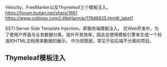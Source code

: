 Velocity、FreeMarker以及Thymeleaf三个模板注入。
<https://forum.butian.net/share/1661>
<https://www.cnblogs.com/LittleHann/p/17846825.html#_label1>

SSTI:Server Side Template Injection，即服务端模板注入。
在Web开发中，为了使用户界面与业务数据分离，提升开发效率，因此会使用模板引擎来生成一个标准的HTML文档用来数据的展示。
作为视图层，常见于前后端不分离的项目。

## **Thymeleaf模板注入**


